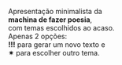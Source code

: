 Apresentação minimalista da  
**machina de fazer poesia**,  
com temas escolhidos ao acaso.  
Apenas 2 opções:  
**!!!** para gerar um novo texto e  
**✴** para escolher outro tema.  